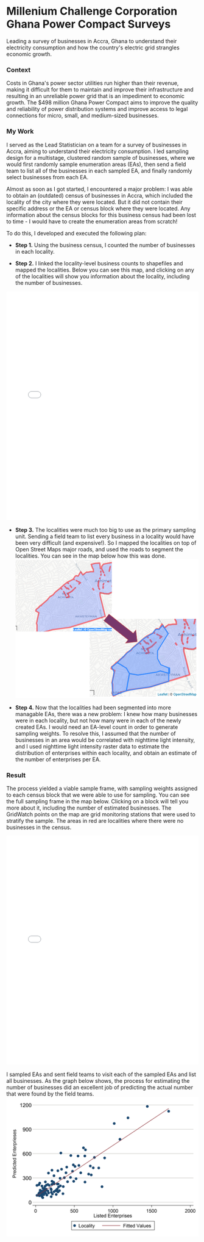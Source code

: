# Millenium Challenge Corporation Ghana Power Compact Surveys
Leading a survey of businesses in Accra, Ghana to understand their electricity consumption and how the country's electric grid strangles economic growth.

### Context
Costs in Ghana's power sector utilities run higher than their revenue, making it difficult for them to maintain and improve their infrastructure and resulting in an unreliable power grid that is an impediment to economic growth. The $498 million Ghana Power Compact aims to improve the quality and reliability of power distribution systems and improve access to legal connections for micro, small, and medium-sized businesses.

### My Work
I served as the Lead Statistician on a team for a survey of businesses in Accra, aiming to understand their electricity consumption. I led sampling design for a multistage, clustered random sample of businesses, where we would first randomly sample enumeration areas (EAs), then send a field team to list all of the businesses in each sampled EA, and finally randomly select businesses from each EA.

Almost as soon as I got started, I encountered a major problem: I was able to obtain an (outdated) census of businesses in Accra, which included the locality of the city where they were located. But it did not contain their specific address or the EA or census block where they were located. Any information about the census blocks for this business census had been lost to time - I would have to create the enumeration areas from scratch!

To do this, I developed and executed the following plan:
- **Step 1.** Using the business census, I counted the number of businesses in each locality.

- **Step 2.** I linked the locality-level business counts to shapefiles and mapped the localities. Below you can see this map, and clicking on any of the localities will show you information about the locality, including the number of businesses.
<iframe src="/assets/img/map1_gss_data.html" height="600px" width="100%" style="border:none;"></iframe>

- **Step 3.** The localities were much too big to use as the primary sampling unit. Sending a field team to list every business in a locality would have been very difficult (and expensive!). So I mapped the localities on top of Open Street Maps major roads, and used the roads to segment the localities. You can see in the map below how this was done.
![sementlocalities](/assets/img/sementlocalities.png)

- **Step 4.** Now that the localities had been segmented into more managable EAs, there was a new problem: I knew how many businesses were in each locality, but not how many were in each of the newly created EAs. I would need an EA-level count in order to generate sampling weights. To resolve this, I assumed that the number of businesses in an area would be correlated with nighttime light intensity, and I used nighttime light intensity raster data to estimate the distribution of enterprises within each locality, and obtain an estimate of the number of enterprises per EA.

### Result
The process yielded a viable sample frame, with sampling weights assigned to each census block that we were able to use for sampling. You can see the full sampling frame in the map below. Clicking on a block will tell you more about it, including the number of estimated businesses. The GridWatch points on the map are grid monitoring stations that were used to stratify the sample. The areas in red are localities where there were no businesses in the census.
<iframe src="/assets/img/E EA Map.html" height="600px" width="100%" style="border:none;"></iframe>

I sampled EAs and sent field teams to visit each of the sampled EAs and list all businesses. As the graph below shows, the process for estimating the number of businesses did an excellent job of predicting the actual number that were found by the field teams.
![predictedbusinesses](/assets/img/predictedbusinesses.png)
